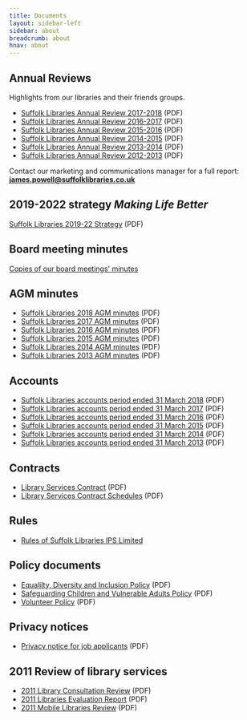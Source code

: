 ```yaml
---
title: Documents
layout: sidebar-left
sidebar: about
breadcrumb: about
hnav: about
---
```

## Annual Reviews

Highlights from our libraries and their friends groups.

* [Suffolk Libraries Annual Review 2017-2018](/assets/pdf/suffolk-libraries-annual-review-2017-2018.pdf) (PDF)
* [Suffolk Libraries Annual Review 2016-2017](/assets/pdf/suffolk-libraries-annual-review-2016-2017.pdf) (PDF)
* [Suffolk Libraries Annual Review 2015-2016](/assets/pdf/suffolk-libraries-annual-review-2015-2016.pdf) (PDF)
* [Suffolk Libraries Annual Review 2014-2015](/assets/pdf/suffolk-libraries-annual-review-2014-2015.pdf) (PDF)
* [Suffolk Libraries Annual Review 2013-2014](/assets/pdf/suffolk-libraries-annual-review-2013-2014.pdf) (PDF)
* [Suffolk Libraries Annual Review 2012-2013](/assets/pdf/suffolk-libraries-annual-review-2012-2013.pdf) (PDF)

Contact our marketing and communications manager for a full report: **james.powell@suffolklibraries.co.uk**

## 2019-2022 strategy _Making Life Better_

[Suffolk Libraries 2019-22 Strategy](/assets/pdf/suffolk-libraries-strategy-2019-22.pdf) (PDF)

## Board meeting minutes

[Copies of our board meetings' minutes](/about/legal-information/documents/board-meeting-minutes)

## AGM minutes

* [Suffolk Libraries 2018 AGM minutes](/assets/pdf/suffolk-libraries-agm-minutes-2018.pdf) (PDF)
* [Suffolk Libraries 2017 AGM minutes](/assets/pdf/suffolk-libraries-agm-minutes-2017.pdf) (PDF)
* [Suffolk Libraries 2016 AGM minutes](/assets/pdf/suffolk-libraries-agm-minutes-2016.pdf) (PDF)
* [Suffolk Libraries 2015 AGM minutes](/assets/pdf/suffolk-libraries-agm-minutes-2015.pdf) (PDF)
* [Suffolk Libraries 2014 AGM minutes](/assets/pdf/suffolk-libraries-agm-minutes-2014.pdf) (PDF)
* [Suffolk Libraries 2013 AGM minutes](/assets/pdf/suffolk-libraries-agm-minutes-2013.pdf) (PDF)

## Accounts

* [Suffolk Libraries accounts period ended 31 March 2018](/assets/pdf/suffolk-libraries-accounts-period-ended-31-march-2018.pdf) (PDF)
* [Suffolk Libraries accounts period ended 31 March 2017](/assets/pdf/suffolk-libraries-accounts-period-ended-31-march-2017.pdf) (PDF)
* [Suffolk Libraries accounts period ended 31 March 2016](/assets/pdf/suffolk-libraries-accounts-period-ended-31-march-2016.pdf) (PDF)
* [Suffolk Libraries accounts period ended 31 March 2015](/assets/pdf/suffolk-libraries-accounts-period-ended-31-march-2015.pdf) (PDF)
* [Suffolk Libraries accounts period ended 31 March 2014](/assets/pdf/suffolk-libraries-accounts-period-ended-31-march-2014.pdf) (PDF)
* [Suffolk Libraries accounts period ended 31 March 2013](/assets/pdf/suffolk-libraries-accounts-period-ended-31-march-2013.pdf) (PDF)

## Contracts

* [Library Services Contract](/assets/pdf/library-services-contract-public-version.pdf) (PDF)
* [Library Services Contract Schedules](/assets/pdf/library-services-contract-schedules-public-version.pdf) (PDF)

## Rules

* [Rules of Suffolk Libraries IPS Limited](/assets/pdf/suffolk-libraries-rules-2018.pdf)

## Policy documents

* [Equalilty, Diversity and Inclusion Policy](/assets/pdf/equality-diversity-inclusion-policy.pdf) (PDF)
* [Safeguarding Children and Vulnerable Adults Policy](/assets/pdf/safeguarding-policy-jul-2018.pdf) (PDF)
* [Volunteer Policy](/assets/pdf/volunteer-policy-may-2019.pdf) (PDF)

## Privacy notices

* [Privacy notice for job applicants](/assets/pdf/privacy-notice-for-job-applicants.pdf) (PDF)

## 2011 Review of library services

* [2011 Library Consultation Review](/assets/pdf/2011-library-consultation-review.pdf) (PDF)
* [2011 Libraries Evaluation Report](/assets/pdf/2011-libraries-evaluation-report.pdf) (PDF)
* [2011 Mobile Libraries Review](/assets/pdf/2011-mobile-libraries-review.pdf) (PDF)
